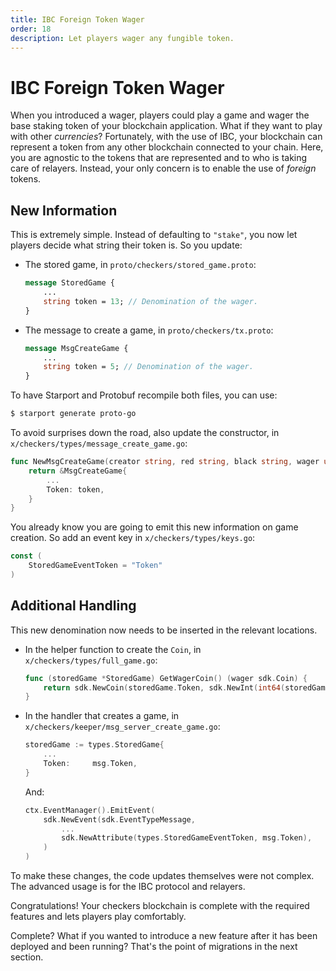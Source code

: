 ```yaml
---
title: IBC Foreign Token Wager
order: 18
description: Let players wager any fungible token.
---
```


# IBC Foreign Token Wager

When you introduced a wager, players could play a game and wager the base staking token of your blockchain application. What if they want to play with other _currencies_? Fortunately, with the use of IBC, your blockchain can represent a token from any other blockchain connected to your chain. Here, you are agnostic to the tokens that are represented and to who is taking care of relayers. Instead, your only concern is to enable the use of _foreign_ tokens.

## New Information

This is extremely simple. Instead of defaulting to `"stake"`, you now let players decide what string their token is. So you update:

* The stored game, in `proto/checkers/stored_game.proto`:
    ```protobuf [https://github.com/cosmos/b9-checkers-academy-draft/blob/9799e2cee1a0541932ec19d5cfdcdd955be0390f/proto/checkers/stored_game.proto#L21]
    message StoredGame {
        ...
        string token = 13; // Denomination of the wager.
    }
    ```
* The message to create a game, in `proto/checkers/tx.proto`:
    ```protobuf [https://github.com/cosmos/b9-checkers-academy-draft/blob/9799e2cee1a0541932ec19d5cfdcdd955be0390f/proto/checkers/tx.proto#L46]
    message MsgCreateGame {
        ...
        string token = 5; // Denomination of the wager.
    }
    ```

To have Starport and Protobuf recompile both files, you can use:

```sh
$ starport generate proto-go
```
To avoid surprises down the road, also update the constructor, in `x/checkers/types/message_create_game.go`:

```go [https://github.com/cosmos/b9-checkers-academy-draft/blob/9799e2cee1a0541932ec19d5cfdcdd955be0390f/x/checkers/types/message_create_game.go#L16]
func NewMsgCreateGame(creator string, red string, black string, wager uint64, token string) *MsgCreateGame {
    return &MsgCreateGame{
        ...
        Token: token,
    }
}
```
You already know you are going to emit this new information on game creation. So add an event key in `x/checkers/types/keys.go`:

```go [https://github.com/cosmos/b9-checkers-academy-draft/blob/9799e2cee1a0541932ec19d5cfdcdd955be0390f/x/checkers/types/keys.go#L56]
const (
    StoredGameEventToken = "Token"
)
```

## Additional Handling

This new denomination now needs to be inserted in the relevant locations.

* In the helper function to create the `Coin`, in `x/checkers/types/full_game.go`:
    ```go [https://github.com/cosmos/b9-checkers-academy-draft/blob/9799e2cee1a0541932ec19d5cfdcdd955be0390f/x/checkers/types/full_game.go#L71-L73]
    func (storedGame *StoredGame) GetWagerCoin() (wager sdk.Coin) {
        return sdk.NewCoin(storedGame.Token, sdk.NewInt(int64(storedGame.Wager)))
    }
    ```
* In the handler that creates a game, in `x/checkers/keeper/msg_server_create_game.go`:
    ```go [https://github.com/cosmos/b9-checkers-academy-draft/blob/9799e2cee1a0541932ec19d5cfdcdd955be0390f/x/checkers/keeper/msg_server_create_game.go#L30]
    storedGame := types.StoredGame{
        ...
        Token:     msg.Token,
    }
    ```
    And:
    ```go [https://github.com/cosmos/b9-checkers-academy-draft/blob/9799e2cee1a0541932ec19d5cfdcdd955be0390f/x/checkers/keeper/msg_server_create_game.go#L54]
    ctx.EventManager().EmitEvent(
        sdk.NewEvent(sdk.EventTypeMessage,
            ...
            sdk.NewAttribute(types.StoredGameEventToken, msg.Token),
        )
    )
    ```

To make these changes, the code updates themselves were not complex. The advanced usage is for the IBC protocol and relayers.

Congratulations! Your checkers blockchain is complete with the required features and lets players play comfortably.

Complete? What if you wanted to introduce a new feature after it has been deployed and been running? That's the point of migrations in the next section.
